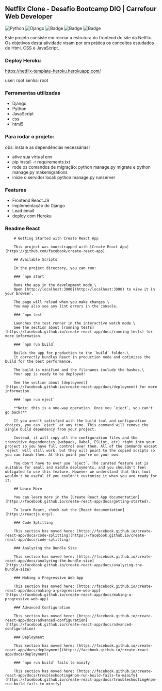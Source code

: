 ## Netflix Clone - Desafio Bootcamp DIO | Carrefour Web Developer
![Python](https://img.shields.io/badge/python-3670A0?style=for-the-badge&logo=python&logoColor=ffdd54)
![Django](https://img.shields.io/badge/django-%23092E20.svg?style=for-the-badge&logo=django&logoColor=white)
![Badge](https://img.shields.io/badge/JavaScript-F7DF1E?style=for-the-badge&logo=javascript&logoColor=black)
![Badge](https://img.shields.io/badge/CSS-239120?&style=for-the-badge&logo=css3&logoColor=white)
![Badge](https://img.shields.io/badge/HTML5-E34F26?style=for-the-badge&logo=html5&logoColor=white)


Este projeto consiste em recriar a estrutura do frontend do site da Netflix. Os objetivos desta atividade visam por em prática os conceitos estudados de Html,
CSS e JavaScript. 

### Deploy Heroku

https://netflix-template-heroku.herokuapp.com/

user: root
senha: root

### Ferramentas utilizadas

- Django
- Python
- JavaScript
- css
- html5

### Para rodar o projeto:
obs: instale as dependências necessárias!

- ative sua virtual env
- pip install -r requirements.txt
- rode os comandos de migração: python manage.py migrate e python manage.py makemigrations
- inicie o servidor local: python manage.py runserver

### Features

- Frontend React.JS
- Implementação do Django
- Lead email
- deploy com Heroku


### Readme React
        # Getting Started with Create React App

        This project was bootstrapped with [Create React App](https://github.com/facebook/create-react-app).

        ## Available Scripts

        In the project directory, you can run:

        ### `npm start`

        Runs the app in the development mode.\
        Open [http://localhost:3000](http://localhost:3000) to view it in your browser.

        The page will reload when you make changes.\
        You may also see any lint errors in the console.

        ### `npm test`

        Launches the test runner in the interactive watch mode.\
        See the section about [running tests](https://facebook.github.io/create-react-app/docs/running-tests) for more information.

        ### `npm run build`

        Builds the app for production to the `build` folder.\
        It correctly bundles React in production mode and optimizes the build for the best performance.

        The build is minified and the filenames include the hashes.\
        Your app is ready to be deployed!

        See the section about [deployment](https://facebook.github.io/create-react-app/docs/deployment) for more information.

        ### `npm run eject`

        **Note: this is a one-way operation. Once you `eject`, you can't go back!**

        If you aren't satisfied with the build tool and configuration choices, you can `eject` at any time. This command will remove the single build dependency from your project.

        Instead, it will copy all the configuration files and the transitive dependencies (webpack, Babel, ESLint, etc) right into your project so you have full control over them. All of the commands except `eject` will still work, but they will point to the copied scripts so you can tweak them. At this point you're on your own.

        You don't have to ever use `eject`. The curated feature set is suitable for small and middle deployments, and you shouldn't feel obligated to use this feature. However we understand that this tool wouldn't be useful if you couldn't customize it when you are ready for it.

        ## Learn More

        You can learn more in the [Create React App documentation](https://facebook.github.io/create-react-app/docs/getting-started).

        To learn React, check out the [React documentation](https://reactjs.org/).

        ### Code Splitting

        This section has moved here: [https://facebook.github.io/create-react-app/docs/code-splitting](https://facebook.github.io/create-react-app/docs/code-splitting)

        ### Analyzing the Bundle Size

        This section has moved here: [https://facebook.github.io/create-react-app/docs/analyzing-the-bundle-size](https://facebook.github.io/create-react-app/docs/analyzing-the-bundle-size)

        ### Making a Progressive Web App

        This section has moved here: [https://facebook.github.io/create-react-app/docs/making-a-progressive-web-app](https://facebook.github.io/create-react-app/docs/making-a-progressive-web-app)

        ### Advanced Configuration

        This section has moved here: [https://facebook.github.io/create-react-app/docs/advanced-configuration](https://facebook.github.io/create-react-app/docs/advanced-configuration)

        ### Deployment

        This section has moved here: [https://facebook.github.io/create-react-app/docs/deployment](https://facebook.github.io/create-react-app/docs/deployment)

        ### `npm run build` fails to minify

        This section has moved here: [https://facebook.github.io/create-react-app/docs/troubleshooting#npm-run-build-fails-to-minify](https://facebook.github.io/create-react-app/docs/troubleshooting#npm-run-build-fails-to-minify)